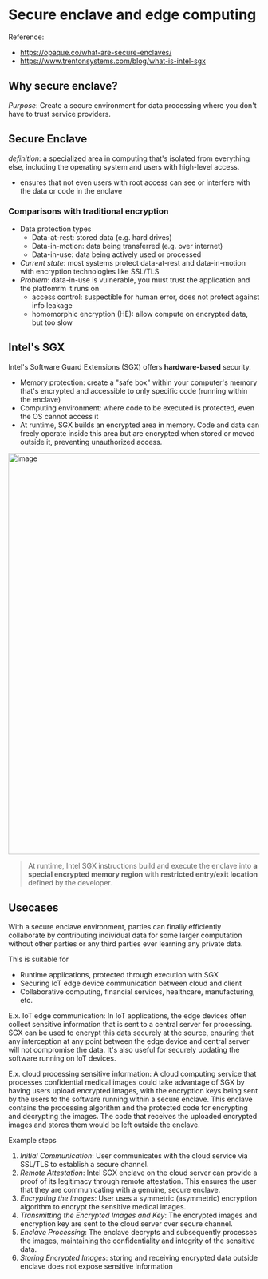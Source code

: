 # Secure enclave and edge computing 

Reference: 
* https://opaque.co/what-are-secure-enclaves/
* https://www.trentonsystems.com/blog/what-is-intel-sgx
  
## Why secure enclave? 
_Purpose_: Create a secure environment for data processing where you don't have to trust service providers.

## Secure Enclave 
_definition_: a specialized area in computing that's isolated from everything else, including the operating system and users with high-level access.

-  ensures that not even users with root access can see or interfere with the data or code in the enclave

### Comparisons with traditional encryption 
* Data protection types 
  * Data-at-rest: stored data (e.g. hard drives) 
  * Data-in-motion: data being transferred (e.g. over internet) 
  * Data-in-use: data being actively used or processed
* _Current state_: most systems protect data-at-rest and data-in-motion with encryption technologies like SSL/TLS
* _Problem_: data-in-use is vulnerable, you must trust the application and the platfomrm it runs on
    *  access control: suspectible for human error, does not protect against info leakage
    *  homomorphic encryption (HE): allow compute on encrypted data, but too slow  

## Intel's SGX 
Intel's Software Guard Extensions (SGX) offers **hardware-based** security. 
* Memory protection: create a "safe box" within your computer's memory that's encrypted and accessible to only specific code (running within the enclave)
* Computing environment: where code to be executed is protected, even the OS cannot access it
* At runtime, SGX builds an encrypted area in memory. Code and data can freely operate inside this area but are encrypted when stored or moved outside it, preventing unauthorized access.
   
<img width="803" alt="image" src="https://github.com/lynnliu030/os-prelim/assets/39693493/80333ea7-4818-4c42-99e8-b9a117eca69a">


>At runtime, Intel SGX instructions build and execute the enclave into **a special encrypted memory region** with **restricted entry/exit location** defined by the developer.

## Usecases 
With a secure enclave environment, parties can finally efficiently collaborate by contributing individual data for some larger computation without other parties or any third parties ever learning any private data. 

This is suitable for 
* Runtime applications, protected through execution with SGX
* Securing IoT edge device communication between cloud and client
* Collaborative computing, financial services, healthcare, manufacturing, etc. 

E.x. IoT edge communication: In IoT applications, the edge devices often collect sensitive information that is sent to a central server for processing. SGX can be used to encrypt this data securely at the source, ensuring that any interception at any point between the edge device and central server will not compromise the data. It's also useful for securely updating the software running on IoT devices.

E.x. cloud processing sensitive information: A cloud computing service that processes confidential medical images could take advantage of SGX by having users upload encrypted images, with the encryption keys being sent by the users to the software running within a secure enclave. This enclave contains the processing algorithm and the protected code for encrypting and decrypting the images. The code that receives the uploaded encrypted images and stores them would be left outside the enclave.

Example steps
1. _Initial Communication_: User communicates with the cloud service via SSL/TLS to establish a secure channel.
2. _Remote Attestation_: Intel SGX enclave on the cloud server can provide a proof of its legitimacy through remote attestation. This ensures the user that they are communicating with a genuine, secure enclave.
3. _Encrypting the Images_: User uses a symmetric (asymmetric) encryption algorithm to encrypt the sensitive medical images. 
4. _Transmitting the Encrypted Images and Key_: The encrypted images and encryption key are sent to the cloud server over secure channel.
5. _Enclave Processing_: The enclave decrypts and subsequently processes the images, maintaining the confidentiality and integrity of the sensitive data.
6. _Storing Encrypted Images_: storing and receiving encrypted data outside enclave does not expose sensitive information
